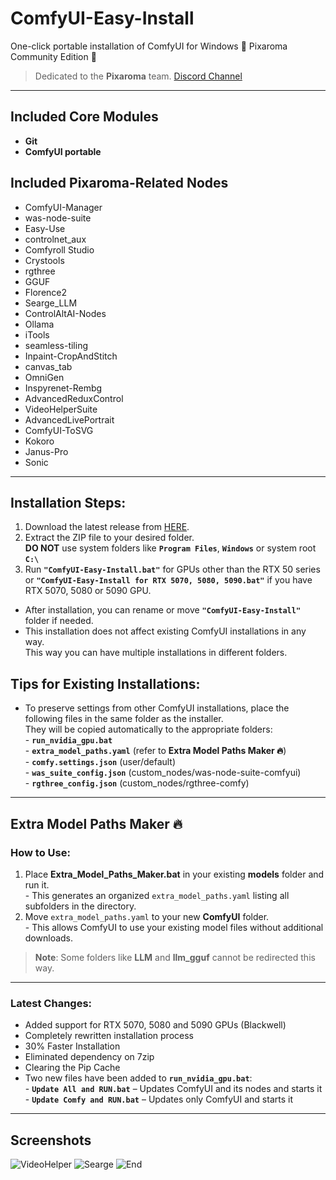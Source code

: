 # ComfyUI-Easy-Install  
One-click portable installation of ComfyUI for Windows 🔹 Pixaroma Community Edition 🔹  

> Dedicated to the **Pixaroma** team. [Discord Channel](https://discord.com/invite/gggpkVgBf3)  

---

## Included Core Modules  
- **Git**  
- **ComfyUI portable**  

## Included Pixaroma-Related Nodes  
- ComfyUI-Manager  
- was-node-suite  
- Easy-Use  
- controlnet_aux  
- Comfyroll Studio  
- Crystools  
- rgthree  
- GGUF  
- Florence2  
- Searge_LLM  
- ControlAltAI-Nodes  
- Ollama  
- iTools  
- seamless-tiling  
- Inpaint-CropAndStitch  
- canvas_tab  
- OmniGen  
- Inspyrenet-Rembg  
- AdvancedReduxControl  
- VideoHelperSuite  
- AdvancedLivePortrait  
- ComfyUI-ToSVG  
- Kokoro  
- Janus-Pro  
- Sonic  

---

## Installation Steps:  

1. Download the latest release from [HERE](https://github.com/Tavris1/ComfyUI-Easy-Install/releases/latest/download/ComfyUI-Easy-Install.zip).  
2. Extract the ZIP file to your desired folder.  
**DO NOT** use system folders like **`Program Files`**, **`Windows`** or system root **`C:\`**  
3. Run **`"ComfyUI-Easy-Install.bat"`** for GPUs other than the RTX 50 series  
or **`"ComfyUI-Easy-Install for RTX 5070, 5080, 5090.bat"`** if you have RTX 5070, 5080 or 5090 GPU.  
  - After installation, you can rename or move **`"ComfyUI-Easy-Install"`** folder if needed.  
  - This installation does not affect existing ComfyUI installations in any way.  
  This way you can have multiple installations in different folders.  

## Tips for Existing Installations:  
- To preserve settings from other ComfyUI installations, place the following files in the same folder as the installer.  
They will be copied automatically to the appropriate folders:  
      - **`run_nvidia_gpu.bat`**  
      - **`extra_model_paths.yaml`** (refer to **Extra Model Paths Maker 🔥**)  
      - **`comfy.settings.json`** (user/default)  
      - **`was_suite_config.json`** (custom_nodes/was-node-suite-comfyui)  
      - **`rgthree_config.json`** (custom_nodes/rgthree-comfy)  

---

## Extra Model Paths Maker 🔥  

### How to Use:  
1. Place **Extra_Model_Paths_Maker.bat** in your existing **models** folder and run it.  
       - This generates an organized `extra_model_paths.yaml` listing all subfolders in the directory.  
2. Move `extra_model_paths.yaml` to your new **ComfyUI** folder.  
       - This allows ComfyUI to use your existing model files without additional downloads.  

> **Note**: Some folders like **LLM** and **llm_gguf** cannot be redirected this way.  

---

### Latest Changes:  

- Added support for RTX 5070, 5080 and 5090 GPUs (Blackwell)
- Completely rewritten installation process  
- 30% Faster Installation
- Eliminated dependency on 7zip  
- Clearing the Pip Cache  
- Two new files have been added to **`run_nvidia_gpu.bat`**:  
      - **`Update All and RUN.bat`** – Updates ComfyUI and its nodes and starts it  
      - **`Update Comfy and RUN.bat`** – Updates only ComfyUI and starts it  

---

## Screenshots  
![VideoHelper](https://github.com/user-attachments/assets/473d9acd-3d8d-4c25-acc6-7c2760067382)
![Searge](https://github.com/user-attachments/assets/3e54b80e-1ca7-4fe4-89c2-3d1b2beb7e8a)
![End](https://github.com/user-attachments/assets/da090bd5-0e13-41e1-8a81-bf2d24a8632c)

